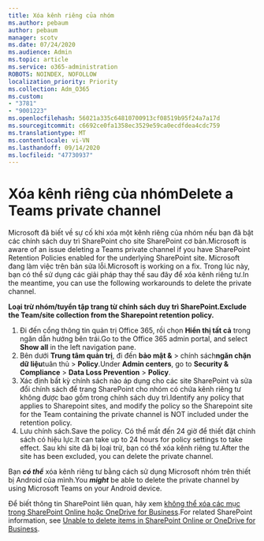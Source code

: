 ```yaml
---
title: Xóa kênh riêng của nhóm
ms.author: pebaum
author: pebaum
manager: scotv
ms.date: 07/24/2020
ms.audience: Admin
ms.topic: article
ms.service: o365-administration
ROBOTS: NOINDEX, NOFOLLOW
localization_priority: Priority
ms.collection: Adm_O365
ms.custom:
- "3781"
- "9001223"
ms.openlocfilehash: 56021a335c64810700913cf08519b95f24a7a17d
ms.sourcegitcommit: c6692ce0fa1358ec3529e59ca0ecdfdea4cdc759
ms.translationtype: MT
ms.contentlocale: vi-VN
ms.lasthandoff: 09/14/2020
ms.locfileid: "47730937"
---
```

# <a name="delete-a-teams-private-channel"></a><span data-ttu-id="1c5d7-102">Xóa kênh riêng của nhóm</span><span class="sxs-lookup"><span data-stu-id="1c5d7-102">Delete a Teams private channel</span></span>

<span data-ttu-id="1c5d7-103">Microsoft đã biết về sự cố khi xóa một kênh riêng của nhóm nếu bạn đã bật các chính sách duy trì SharePoint cho site SharePoint cơ bản.</span><span class="sxs-lookup"><span data-stu-id="1c5d7-103">Microsoft is aware of an issue deleting a Teams private channel if you have SharePoint Retention Policies enabled for the underlying SharePoint site.</span></span> <span data-ttu-id="1c5d7-104">Microsoft đang làm việc trên bản sửa lỗi.</span><span class="sxs-lookup"><span data-stu-id="1c5d7-104">Microsoft is working on a fix.</span></span> <span data-ttu-id="1c5d7-105">Trong lúc này, bạn có thể sử dụng các giải pháp thay thế sau đây để xóa kênh riêng tư.</span><span class="sxs-lookup"><span data-stu-id="1c5d7-105">In the meantime, you can use the following workarounds to delete the private channel.</span></span>

<span data-ttu-id="1c5d7-106">**Loại trừ nhóm/tuyển tập trang từ chính sách duy trì SharePoint.**</span><span class="sxs-lookup"><span data-stu-id="1c5d7-106">**Exclude the Team/site collection from the Sharepoint retention policy.**</span></span>

1. <span data-ttu-id="1c5d7-107">Đi đến cổng thông tin quản trị Office 365, rồi chọn **Hiển thị tất cả** trong ngăn dẫn hướng bên trái.</span><span class="sxs-lookup"><span data-stu-id="1c5d7-107">Go to the Office 365 admin portal, and select **Show all** in the left navigation pane.</span></span>
2. <span data-ttu-id="1c5d7-108">Bên dưới **Trung tâm quản trị**, đi đến **bảo mật &**  >  chính sách**ngăn chặn dữ liệu**tuân thủ  >  **Policy**.</span><span class="sxs-lookup"><span data-stu-id="1c5d7-108">Under **Admin centers**, go to **Security & Compliance** > **Data Loss Prevention** > **Policy**.</span></span>
3. <span data-ttu-id="1c5d7-109">Xác định bất kỳ chính sách nào áp dụng cho các site SharePoint và sửa đổi chính sách để trang SharePoint cho nhóm có chứa kênh riêng tư không được bao gồm trong chính sách duy trì.</span><span class="sxs-lookup"><span data-stu-id="1c5d7-109">Identify any policy that applies to Sharepoint sites, and modify the policy so the Sharepoint site for the Team containing the private channel is NOT included under the retention policy.</span></span>
4. <span data-ttu-id="1c5d7-110">Lưu chính sách.</span><span class="sxs-lookup"><span data-stu-id="1c5d7-110">Save the policy.</span></span>
    <span data-ttu-id="1c5d7-111">Có thể mất đến 24 giờ để thiết đặt chính sách có hiệu lực.</span><span class="sxs-lookup"><span data-stu-id="1c5d7-111">It can take up to 24 hours for policy settings to take effect.</span></span>
    <span data-ttu-id="1c5d7-112">Sau khi site đã bị loại trừ, bạn có thể xóa kênh riêng tư.</span><span class="sxs-lookup"><span data-stu-id="1c5d7-112">After the site has been excluded, you can delete the private channel.</span></span>  
    
<span data-ttu-id="1c5d7-113">Bạn  ***có thể*** xóa kênh riêng tư bằng cách sử dụng Microsoft nhóm trên thiết bị Android của mình.</span><span class="sxs-lookup"><span data-stu-id="1c5d7-113">You  ***might*** be able to delete the private channel by using Microsoft Teams on your Android device.</span></span> 

<span data-ttu-id="1c5d7-114">Để biết thông tin SharePoint liên quan, hãy xem [không thể xóa các mục trong SharePoint Online hoặc OneDrive for Business](https://docs.microsoft.com/alchemyinsights/retention-policy-ediscovery-hold).</span><span class="sxs-lookup"><span data-stu-id="1c5d7-114">For related SharePoint information, see [Unable to delete items in SharePoint Online or OneDrive for Business](https://docs.microsoft.com/alchemyinsights/retention-policy-ediscovery-hold).</span></span>